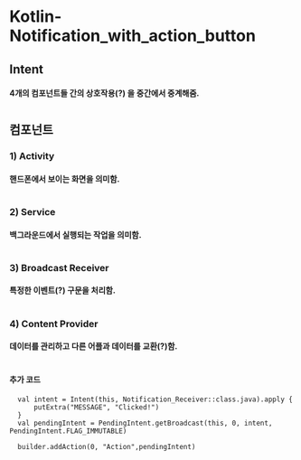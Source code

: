 # Kotlin-Notification_with_action_button
## Intent
#### 4개의 컴포넌트들 간의 상호작용(?) 을 중간에서 중계해줌.
#  
#  
## 컴포넌트
### 1) Activity
#### 핸드폰에서 보이는 화면을 의미함.
#  
#  
### 2) Service
#### 백그라운드에서 실행되는 작업을 의미함.
#  
#  
### 3) Broadcast Receiver
#### 특정한 이벤트(?) 구문을 처리함.
#  
#  
### 4) Content Provider
#### 데이터를 관리하고 다른 어플과 데이터를 교환(?)함.
#  
#  
#### 추가 코드
      val intent = Intent(this, Notification_Receiver::class.java).apply {
          putExtra("MESSAGE", "Clicked!")
      }
      val pendingIntent = PendingIntent.getBroadcast(this, 0, intent, PendingIntent.FLAG_IMMUTABLE)

      builder.addAction(0, "Action",pendingIntent)
